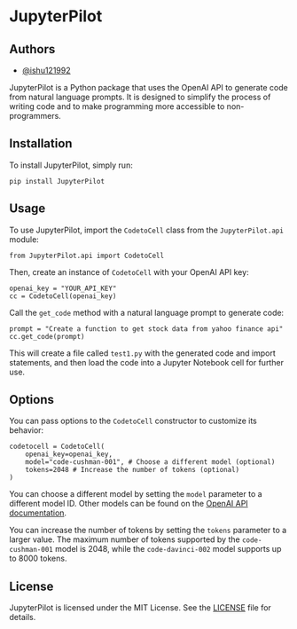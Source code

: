 <!-- start of README -->
<h1>JupyterPilot</h1>

## Authors
- [@ishu121992](https://www.github.com/ishu121992)

<p>JupyterPilot is a Python package that uses the OpenAI API to generate code from natural language prompts. It is designed to simplify the process of writing code and to make programming more accessible to non-programmers.</p>

<h2>Installation</h2>

<p>To install JupyterPilot, simply run:</p>

<pre><code>pip install JupyterPilot</code></pre>

<h2>Usage</h2>

<p>To use JupyterPilot, import the <code>CodetoCell</code> class from the <code>JupyterPilot.api</code> module:</p>

<pre><code>from JupyterPilot.api import CodetoCell</code></pre>

<p>Then, create an instance of <code>CodetoCell</code> with your OpenAI API key:</p>

<pre><code>openai_key = "YOUR_API_KEY"
cc = CodetoCell(openai_key)</code></pre>

<p>Call the <code>get_code</code> method with a natural language prompt to generate code:</p>

<pre><code>prompt = "Create a function to get stock data from yahoo finance api"
cc.get_code(prompt)</code></pre>

<p>This will create a file called <code>test1.py</code> with the generated code and import statements, and then load the code into a Jupyter Notebook cell for further use.</p>

<h2>Options</h2>

<p>You can pass options to the <code>CodetoCell</code> constructor to customize its behavior:</p>

<pre><code>codetocell = CodetoCell(
    openai_key=openai_key,
    model="code-cushman-001", # Choose a different model (optional)
    tokens=2048 # Increase the number of tokens (optional)
)</code></pre>

<p>You can choose a different model by setting the <code>model</code> parameter to a different model ID. Other models can be found on the <a href="https://beta.openai.com/docs/engines/code-completion">OpenAI API documentation</a>.</p>

<p>You can increase the number of tokens by setting the <code>tokens</code> parameter to a larger value. The maximum number of tokens supported by the <code>code-cushman-001</code> model is 2048, while the <code>code-davinci-002</code> model supports up to 8000 tokens.</p>

<h2>License</h2>

<p>JupyterPilot is licensed under the MIT License. See the <a href="LICENSE">LICENSE</a> file for details.</p>
<!-- end of README -->

